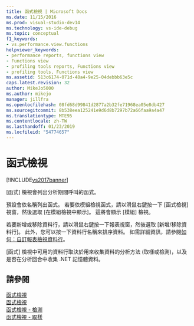 ```yaml
---
title: 函式檢視 | Microsoft Docs
ms.date: 11/15/2016
ms.prod: visual-studio-dev14
ms.technology: vs-ide-debug
ms.topic: conceptual
f1_keywords:
- vs.performance.view.functions
helpviewer_keywords:
- performance reports, functions view
- Functions view
- profiling tools reports, Functions view
- profiling tools, Functions view
ms.assetid: 513c6174-071d-48a4-9e25-04debbb63e5c
caps.latest.revision: 32
author: MikeJo5000
ms.author: mikejo
manager: jillfra
ms.openlocfilehash: 08fd68d99841d2877a2b32fe71968ea05e8db427
ms.sourcegitcommit: 8b538eea125241e9d6d8b7297b72a66faa9a4a47
ms.translationtype: MTE95
ms.contentlocale: zh-TW
ms.lasthandoff: 01/23/2019
ms.locfileid: "54774657"
---
```

# <a name="functions-view"></a>函式檢視
[!INCLUDE[vs2017banner](../includes/vs2017banner.md)]

[函式] 檢視會列出分析期間呼叫的函式。  
  
 預設會依名稱列出函式。 若要依模組檢視函式，請以滑鼠右鍵按一下 [函式檢視] 視窗，然後選取 [在模組檢視中顯示]。 這將會顯示 [模組] 檢視。  
  
 若要新增或移除資料行，請以滑鼠右鍵按一下報表視窗，然後選取 [新增/移除資料行]。 此外，您可以按一下資料行名稱來排序資料。 如需詳細資訊，請參閱[如何：自訂報表檢視資料行](../profiling/how-to-customize-report-view-columns.md)。  
  
 [函式] 檢視中可用的資料行取決於用來收集資料的分析方法 (取樣或檢測)，以及是否在分析回合中收集 .NET 記憶體資料。  
  
## <a name="see-also"></a>請參閱  
 [函式檢視](../profiling/functions-view-sampling-data.md)   
 [函式檢視](../profiling/functions-view-instrumentation-data.md)   
 [函式檢視 - 檢測](../profiling/functions-view-dotnet-memory-instrumentation-data.md)   
 [函式檢視 - 取樣](../profiling/functions-view-dotnet-memory-sampling-data.md)
